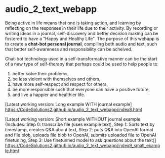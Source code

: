 # audio_2_text_webapp

Being active in life means that one is taking action, and learning by reflecting on the responses in their life due to their activity. By recording or writing ideas in a journal, self-discovery and better decision making can be fostered to have a "Happy and Healthy Life". The purpose of this webapp is to create a **chat-bot personal journal**, compiling both audio and text, such that better self-awareness and responsibility can be acheived. 

Chat-bot technology used in a self-transformative manner can be the start of a new type of self-therapy that perhaps could be used to help people to:
1. better solve their problems,
2. be less violent with themselves and others,
3. have more self-respect and respect for others,
4. be more responsible such that everyone can have a positive future,
5. and live a happier and healthier life.


[Latest working version: Long example WITH journal example] https://CodeSolutions2.github.io/audio_2_text_webapp/index8.html 

[Latest working version: Short example WITHOUT journal example (Includes: Step 0: transcribe file (uses example text), Step 1: Sorts text by timestamp, creates Q&A about text, Step 2: puts Q&A into OpenAI format and file blob, uploads file blob to OpenAI, submits uploaded file to OpenAI finetuning, Step 3: Use finetunned model to ask questions about the text)] https://CodeSolutions2.github.io/audio_2_text_webapp/index9_small_example.html
